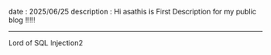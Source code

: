 date : 2025/06/25
description : Hi asathis is First Description for my public blog !!!!!

---

Lord of SQL Injection2